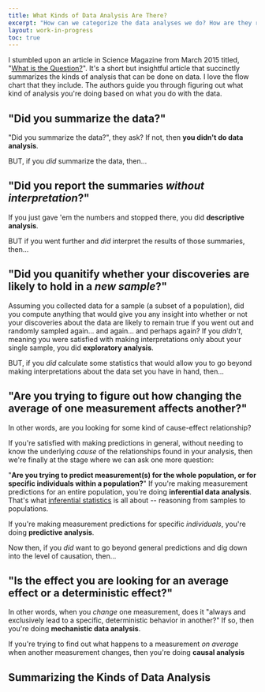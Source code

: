 ```yaml
---
title: What Kinds of Data Analysis Are There?
excerpt: "How can we categorize the data analyses we do? How are they related, and does one kind of analysis set you up for another?  Let's explore..."
layout: work-in-progress
toc: true
---
```


I stumbled upon an article in Science Magazine from March 2015 titled, "[What is the Question?](https://www.d.umn.edu/~kgilbert/ened5560-1/The%20Research%20Question-2015-Leek-1314-5.pdf)". It's a short but insightful article that succinctly summarizes the kinds of analysis that can be done on data.  I love the flow chart that they include. The authors guide you through figuring out what kind of analysis you're doing based on what you do with the data.

## "Did you summarize the data?"
"Did you summarize the data?", they ask?  If not, then **you didn't do data analysis**. 

BUT, if you *did* summarize the data, then...

## "Did you report the summaries *without interpretation*?"
If you just gave 'em the numbers and stopped there, you did **descriptive analysis**.  

BUT if you went further and *did* interpret the results of those summaries, then...

## "Did you quanitify whether your discoveries are likely to hold in a *new sample*?"
Assuming you collected data for a sample (a subset of a population), did you compute anything that would give you any insight into whether or not your discoveries about the data are likely to remain true if you went out and randomly sampled again... and again... and perhaps again?  If you *didn't*, meaning you were satisfied with making interpretations only about your single sample, you did **exploratory analysis**.

BUT, if you *did* calculate some statistics that would allow you to go beyond making interpretations about the data set you have in hand, then...

## "Are you trying to figure out how changing the average of one measurement affects another?"
In other words, are you looking for some kind of cause-effect relationship?

If you're satisfied with making predictions in general, without needing to know the underlying *cause* of the relationships found in your analysis, then we're finally at the stage where we can ask one more question:

"**Are you trying to predict measurement(s) for the whole population, or for specific individuals within a population?**"
If you're making measurement predictions for an entire population, you're doing **inferential data analysis**.  That's what [inferential statistics](https://en.wikipedia.org/wiki/Statistical_inference) is all about -- reasoning from samples to populations.

If you're making measurement predictions for specific *individuals*, you're doing **predictive analysis**.

Now then, if you *did* want to go beyond general predictions and dig down into the level of causation, then...

## "Is the effect you are looking for an average effect or a deterministic effect?"
In other words, when you *change* one measurement, does it "always and exclusively lead to a specific, deterministic behavior in another?"  If so, then you're doing **mechanistic data analysis**.

If you're trying to find out what happens to a measurement *on average* when another measurement changes, then you're doing **causal analysis**

## Summarizing the Kinds of Data Analysis
